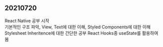 ## 20210720
React Native 공부 시작 <br />
기본적인 구조 파악, View, Text에 대한 이해, Styled Components에 대한 이해 <br />
Stylesheet Inheritence에 대한 간단한 공부
React Hooks중 useState를 활용하여봄